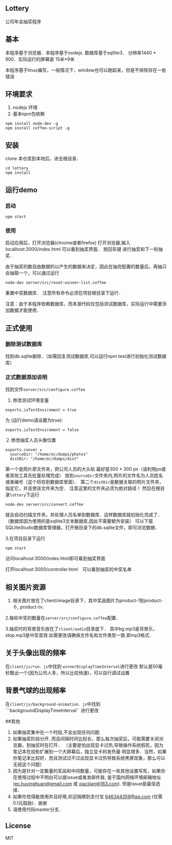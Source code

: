 Lottery
---------------
  公司年会抽奖程序

## 基本

本程序基于浏览器．本程序基于nodejs. 数据库基于sqllite3． 分辨率1440 * 900．实际运行的屏幕是 15米*9米

本程序基于linux编写，一般情况下，window也可以跑起来，但是不排除存在一些错误

## 环境要求

1. nodejs 环境
2. 基本npm包依赖

```
npm install node-dev -g
npm install coffee-script -g
```

## 安装
clone 本仓库到本地后，进去根目录．

```
cd lottery
npm install
```

## 运行demo

### 启动

```
npm start
```
### 使用

启动应用后，打开浏览器(chrome或者firefox) 打开浏览器,输入 localhost:3000/index.html 可以看到抽奖界面．
按回车键 进行抽奖和下一轮抽奖．

由于抽奖的数目由数据的以产生的数据来决定，因此在抽完配置的数量后，再抽只会抽取一个，可以通过运行

```
node-dev server/src/reset-winner-list.coffee
```
重置中奖数据库．
注意所有命令必须在项目根目录下运行．

注意：由于本程序依赖数据库，而本源代码仅包括测试数据库，实际运行中需要添加数据才能使用．

## 正式使用

### 删除测试数据库

找到db.sqlite删除．（如需回复测试数据库,可以运行npm test进行初始化测试数据库）

### 正式数据添加说明

找到文件```server/src/configure.coffee```

1. 修改测试环境变量
```
exports.isTestEnviroment = true
```
为 (运行demo请设置为true):
```
exports.isTestEnviroment = false
```

２.修改抽奖人员头像位置

```
exports.conver =
  sourceDir: "/home/ec/dumps/photos"
  distDir: "/home/ec/dumps/dist"
```
第一个是照片原文件夹，把公司人员的大头贴 最好是300 * 300 px（请利用ps或者其他工具先批量处理完成）
放到```sourceDir```文件夹内,照片的文件名为人员姓名或者编号（这个将存到数据库里面）．
第二个```distDir```是数据关联的照片文件夹，指定它，并且使该文件夹为空．
注意这里的文件夹必须为绝对路径！
然后在根目录```lottery```下运行
```
node-dev server/src/convert.coffee
```
就会自动扫描文件夹，并处理人员名单到数据库．这样数据库就初始化完成了．（数据库因为使用的是sqllite3文本数据库,因此不需要额外安装）
可以下载SQLliteStudio数据库管理器，打开根目录下的db.sqlite文件，即可浏览数据．

3.在项目目录下运行
```
npm start
```
访问localhost:3000/index.html即可看到抽奖界面

打开localhost:3000/controller.html　可以看到抽奖的中奖名单


## 相关图片资源
1. 相关图片放在了client/image目录下，其中奖品图片为product-1到product-６, product-tv.

2.每轮中奖的数量在```server/src/configure.coffee```配置．

3.抽奖时的背景音乐放在了```client/audio```目录底下．
其中bg.mp3是背景乐，stop.mp3是中奖音效.如需更改请确保文件名和文件类型一致.即mp3格式．


## 关于头像出现的频率
在```client/js/run．js```中找到 ```winnerDisplayTimeInterval```进行更改
默认是50毫秒飘出一个(因为公司人多，所以比较快速)，可以自行调试设置

## 背景气球的出现频率
在```client/js/background-animation．js```中找到```backgroundDisplayTimeInterval``
进行更改

##其他
1. 如果抽奖集中在一个时段,不会出现任何问题.
2. 如果抽奖阶段分开, 而且间隔时间比较长，那么每次抽奖后，可能需要关闭浏览器，到抽奖时在打开．
（主要是怕出现显卡过热,导致操作系统假死，因为笔记本在投影扩展到一个大屏幕后，独立显卡的发热量
明显增多．当然，如果你笔记本比较好，而且测试过不过出现显卡过热导致系统黑屏现象，那么可以无视这个问题）
3. 因为是针对一定数量的奖品和中间数量，可能存在一些其他设置写死，如果你在使用过程中不明白可以提issue或者发邮件我.
鉴于国内网络环境邮箱地址(ec.huyinghuan@gmail.com 或 xiacijian@163.com). 但是issue是最佳选择．
4. 如果你觉得能使用并且好用,欢迎捐赠到支付宝 646344359@qq.com (仅需0.1元鼓励)．谢谢
5. 请使用代码master分支．

## License
MIT

